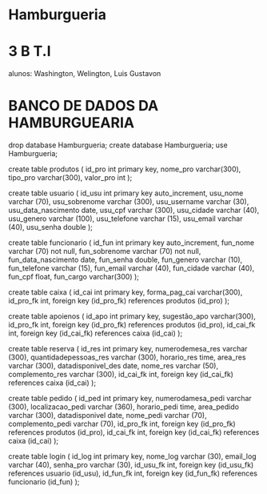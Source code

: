 # Hamburgueria 
# 3 B T.I 
alunos: Washington, Welington, Luis Gustavon

# BANCO DE DADOS DA HAMBURGUEARIA

drop database Hamburgueria;
create database Hamburgueria;
use Hamburgueria;


create table produtos
(
id_pro int primary key,
nome_pro varchar(300),
tipo_pro varchar(300),
valor_pro int
);


create table usuario 
(
id_usu int primary key auto_increment,
usu_nome varchar (70),
usu_sobrenome varchar (300),
usu_username varchar (30),
usu_data_nascimento date,
usu_cpf varchar (300),
usu_cidade varchar (40),
usu_genero varchar (100),
usu_telefone varchar (15),
usu_email varchar (40),
usu_senha double
);

create table funcionario
(
id_fun int primary key auto_increment,
fun_nome varchar (70) not null,
fun_sobrenome varchar (70) not null,
fun_data_nascimento date,
fun_senha double,
fun_genero varchar (10),
fun_telefone varchar (15),
fun_email varchar (40),
fun_cidade varchar (40),
fun_cpf float,
fun_cargo varchar(300)
);
 
create table caixa
(
id_cai int primary key,
forma_pag_cai varchar(300),
id_pro_fk int,
foreign key (id_pro_fk) references produtos (id_pro)
);

create table apoienos 
(
id_apo int primary key,
sugestão_apo varchar(300),
id_pro_fk int,
foreign key (id_pro_fk) references produtos (id_pro),
id_cai_fk int,
foreign key (id_cai_fk) references caixa (id_cai)
); 

create table reserva
(
id_res int primary key,
numerodemesa_res varchar (300),
quantidadepessoas_res varchar (300),
horario_res time,
area_res varchar (300),
datadisponivel_des date,
nome_res varchar (50),
complemento_res varchar (300),
id_cai_fk int,
foreign key (id_cai_fk) references caixa (id_cai)
);

create table pedido
(
id_ped int primary key,
numerodamesa_pedi varchar (300),
localizacao_pedi varchar (360),
horario_pedi time,
area_pedido varchar (300),
datadisponivel date,
nome_pedi varchar (70),
complemento_pedi varchar (70),
id_pro_fk int,
foreign key (id_pro_fk) references produtos (id_pro),
id_cai_fk int,
foreign key (id_cai_fk) references caixa (id_cai)
);


create table login
(
id_log int primary key,
nome_log varchar (30),
email_log varchar (40),
senha_pro varchar (30),
id_usu_fk int,
foreign key (id_usu_fk) references usuario (id_usu),
id_fun_fk int,
foreign key (id_fun_fk) references funcionario (id_fun)
);



